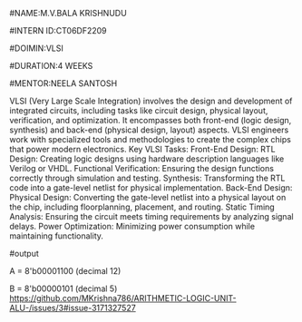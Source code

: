 #NAME:M.V.BALA KRISHNUDU 

#INTERN ID:CT06DF2209

#DOIMIN:VLSI

#DURATION:4 WEEKS

#MENTOR:NEELA SANTOSH

VLSI (Very Large Scale Integration) involves the design and development of integrated circuits, including tasks like circuit design, physical layout, verification, and optimization. It encompasses both front-end (logic design, synthesis) and back-end (physical design, layout) aspects. VLSI engineers work with specialized tools and methodologies to create the complex chips that power modern electronics. Key VLSI Tasks: Front-End Design: RTL Design: Creating logic designs using hardware description languages like Verilog or VHDL. Functional Verification: Ensuring the design functions correctly through simulation and testing. Synthesis: Transforming the RTL code into a gate-level netlist for physical implementation. Back-End Design: Physical Design: Converting the gate-level netlist into a physical layout on the chip, including floorplanning, placement, and routing. Static Timing Analysis: Ensuring the circuit meets timing requirements by analyzing signal delays. Power Optimization: Minimizing power consumption while maintaining functionality.

#output

A = 8'b00001100 (decimal 12)

B = 8'b00000101 (decimal 5)
https://github.com/MKrishna786/ARITHMETIC-LOGIC-UNIT-ALU-/issues/3#issue-3171327527
